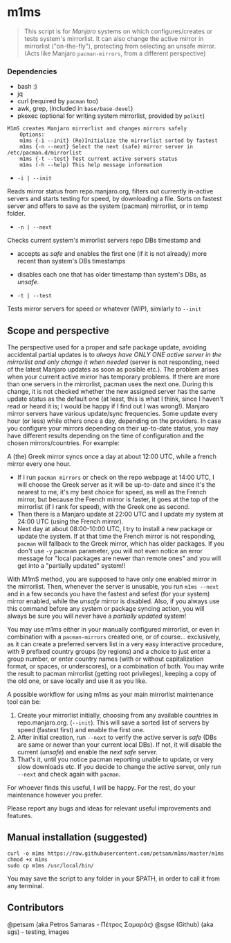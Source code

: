 # m1ms

> This script is for *Manjaro* systems on which configures/creates or tests system's mirrorlist.
It can also change the active mirror in mirrorlist ("on-the-fly"), protecting from selecting an unsafe mirror.
(Acts like Manjaro `pacman-mirrors`, from a different perspective)

### Dependencies
* bash :)
* jq
* curl (required by `pacman` too)
* awk, grep, (included in `base/base-devel`)
* pkexec (optional for writing system mirrorlist, provided by `polkit`)

```
M1mS creates Manjaro mirrorlist and changes mirrors safely
    Options:
    m1ms {-i --init} (Re)Initialize the mirrorlist sorted by fastest
    m1ms {-n --next} Select the next (safe) mirror server in /etc/pacman.d/mirrorlist
    m1ms {-t --test} Test current active servers status
    m1ms (-h --help) This help message information
```
* `-i | --init`

Reads mirror status from repo.manjaro.org, filters out currently in-active servers and starts testing for speed, by downloading a file. Sorts on fastest server and offers to save as the system (pacman) mirrorlist, or in temp folder.

* `-n | --next`

Checks current system's mirrorlist servers repo DBs timestamp and
  * accepts as _safe_ and enables the first one (if it is not already) more recent than system's DBs timestamps
  * disables each one that has older timestamp than system's DBs, as _unsafe_.

* `-t | --test`

Tests mirror servers for speed or whatever (WIP), similarly to `--init`

## Scope and perspective
The perspective used for a proper and safe package update, avoiding accidental partial updates is to *always have ONLY ONE active server in the mirrorlist and only change it when needed* (server is not responding, need of the latest Manjaro updates as soon as posible etc.). The problem arises when your current active mirror has temporary problems. If there are more than one servers in the mirrorlist, pacman uses the next one. During this change, it is not checked whether the new assigned server has the same update status as the default one (at least, this is what I think, since I haven't read or heard it is; I would be happy if I find out I was wrong!). Manjaro mirror servers have various update/sync frequencies. Some update every hour (or less) while others once a day, depending on the providers. In case you configure your mirrors depending on their up-to-date status, you may have different results depending on the time of configuration and the chosen mirrors/countries. For example:

A (the) Greek mirror syncs once a day at about 12:00 UTC, while a french mirror every one hour.

* If I run `pacman mirrors` or check on the repo webpage at 14:00 UTC, I will choose the Greek server as it will be up-to-date and since it's the nearest to me, it's my best choice for speed, as well as the French mirror, but because the French mirror is faster, it goes at the top of the mirrorlist (if I rank for speed), with the Greek one as second.
* Then there is a Manjaro update at 22:00 UTC and I update my system at 24:00 UTC (using the French mirror).
* Next day at about 08:00-10:00 UTC, I try to install a new package or update the system. If at that time the French mirror is not responding, `pacman` will fallback to the Greek mirror, which has older packages. If you don't use `-y` pacman parameter, you will not even notice an error message for "local packages are newer than remote ones" and you will get into a "partially updated" system!!

With M1mS method, you are supposed to have only one enabled mirror in the mirrorlist. Then, whenever the server is unusable, you run `m1ms --next` and in a few seconds you have the fastest and sefest (for your system) mirror enabled, while the _unsafe_ mirror is disabled. Also, if you always use this command before any system or package syncing action, you will always be sure you will *never* have a _partially updated_ system!

You may use m1ms either in your manually configured mirrorlist, or even in combination with a `pacman-mirrors` created one, or of course... exclusively, as it can create a preferred servers list in a very easy interactive procedure, with 9 prefixed country groups (by regions) and a choice to just enter a group number, or enter country names (with or without capitalization format, or spaces, or underscores), or a combination of both. You may write the result to pacman mirrorlist (getting root privileges), keeping a copy of the old one, or save locally and use it as you like.

A possible workflow for using m1ms as your main mirrorlist maintenance tool can be:
1. Create your mirrorlist initially, choosing from any available countries in repo.manjaro.org. (`--init`). This will save a sorted list of servers by speed (fastest first) and enable the first one.
2. After initial creation, run `--next` to verify the active server is _safe_ (DBs are same or newer than your current local DBs). If not, it will disable the current (_unsafe_) and enable the _next safe_ server.
3. That's it, until you notice pacman reporting unable to update, or very slow downloads etc. If you decide to change the active server, only run `--next` and check again with `pacman`.

For whoever finds this useful, I will be happy. For the rest, do your maintenance however you prefer.

Please report any bugs and ideas for relevant useful improvements and features.

## Manual installation (suggested)
```
curl -o m1ms https://raw.githubusercontent.com/petsam/m1ms/master/m1ms
chmod +x m1ms
sudo cp m1ms /usr/local/bin/
```
You may save the script to any folder in your $PATH, in order to call it from any terminal.

## Contributors
@petsam (aka Petros Samaras - Πέτρος Σαμαράς)
@sgse (Github) (aka sgs) - testing, images